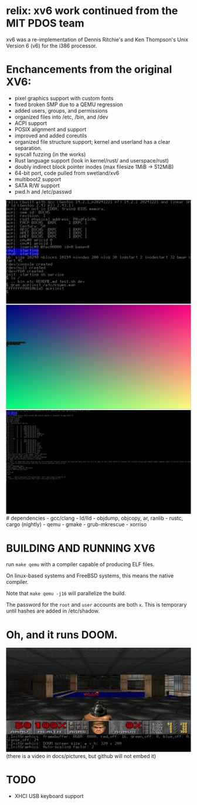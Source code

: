 # relix: xv6 work continued from the MIT PDOS team

xv6 was a re-implementation of Dennis Ritchie's and Ken Thompson's Unix
Version 6 (v6) for the i386 processor.

# Enchancements from the original XV6:
- pixel graphics support with custom fonts
- fixed broken SMP due to a QEMU regression
- added users, groups, and permissions
- organized files into /etc, /bin, and /dev
- ACPI support
- POSIX alignment and support
- improved and added coreutils
- organized file structure support; kernel and userland has a clear separation.
- syscall fuzzing (in the works)
- Rust language support (look in kernel/rust/ and userspace/rust)
- doubly indirect block pointer inodes (max filesize 1MiB -> 512MiB)
- 64-bit port, code pulled from swetland/xv6
- multiboot2 support
- SATA R/W support
- pwd.h and /etc/passwd

<img src="docs/pictures/relix1.png">
<img src="docs/pictures/relixcolors.png">
<img src="docs/pictures/relix2.png">
# dependencies
- gcc/clang
- ld/lld
- objdump, objcopy, ar, ranlib
- rustc, cargo (nightly)
- qemu
- gmake
- grub-mkrescue
- xorriso

# BUILDING AND RUNNING XV6

run ``make qemu`` with a compiler capable of producing ELF files.

On linux-based systems and FreeBSD systems, this means the native compiler.

Note that ``make qemu -j16`` will parallelize the build.


The password for the `root` and `user` accounts are both `x`. This is temporary until hashes are added in /etc/shadow.

# Oh, and it runs DOOM.
<img src="docs/pictures/doom1.png">
(there is a video in docs/pictures, but github will not embed it)

# TODO
- XHCI USB keyboard support
